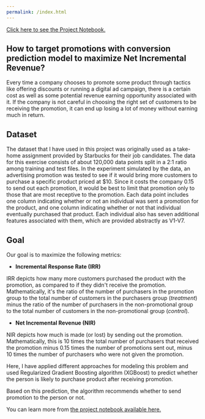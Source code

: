 ```yaml
---
permalink: /index.html
---
```


[Click here to see the Project Notebook.](https://patelatharva.github.io/Starbucks_Exercise/Starbucks.html)

## How to target promotions with conversion prediction model to maximize Net Incremental Revenue?

Every time a company chooses to promote some product through tactics like offering discounts or running a digital ad campaign, there is a certain cost as well as some potential revenue earning opportunity associated with it. If the company is not careful in choosing the right set of customers to be receiving the promotion, it can end up losing a lot of money without earning much in return.

## Dataset

The dataset that I have used in this project was originally used as a take-home assignment provided by Starbucks for their job candidates. The data for this exercise consists of about 120,000 data points split in a 2:1 ratio among training and test files. In the experiment simulated by the data, an advertising promotion was tested to see if it would bring more customers to purchase a specific product priced at $10. Since it costs the company 0.15 to send out each promotion, it would be best to limit that promotion only to those that are most receptive to the promotion. Each data point includes one column indicating whether or not an individual was sent a promotion for the product, and one column indicating whether or not that individual eventually purchased that product. Each individual also has seven additional features associated with them, which are provided abstractly as V1-V7.

## Goal

Our goal is to maximize the following metrics:

* **Incremental Response Rate (IRR)** 

IRR depicts how many more customers purchased the product with the promotion, as compared to if they didn't receive the promotion. Mathematically, it's the ratio of the number of purchasers in the promotion group to the total number of customers in the purchasers group (_treatment_) minus the ratio of the number of purchasers in the non-promotional group to the total number of customers in the non-promotional group (_control_).

* **Net Incremental Revenue (NIR)**

NIR depicts how much is made (or lost) by sending out the promotion. Mathematically, this is 10 times the total number of purchasers that received the promotion minus 0.15 times the number of promotions sent out, minus 10 times the number of purchasers who were not given the promotion.

Here, I have applied different approaches for modeling this problem and used Regularized Gradient Boosting algorithm (XGBoost) to predict whether the person is likely to purchase product after receiving promotion.

Based on this prediction, the algorithm recommends whether to send promotion to the person or not.

You can learn more from [the project notebook available here.](https://patelatharva.github.io/Starbucks_Exercise/Starbucks.html)
